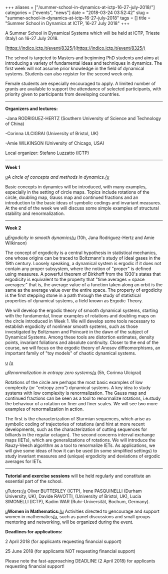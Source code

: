 +++
aliases = ["/summer-school-in-dynamics-at-ictp-16-27-july-2018/"]
categories = ["events", "news"]
date = "2018-03-24 03:52:42"
slug = "summer-school-in-dynamics-at-ictp-16-27-july-2018"
tags = []
title = "Summer School in Dynamics at ICTP, 16-27 July 2018"
+++



A Summer School in Dynamical Systems which will be held at ICTP, Trieste
(Italy) on 16-27 July 2018.

[https://indico.ictp.it/event/8325/](https://indico.ictp.it/event/8325/)

The school is targeted to Masters and beginning PhD students and aims at
introducing a variety of fundamental ideas and techniques in dynamics.
The first week will not assume prior knowledge in the field of dynamical
systems. Students can also register for the second week only.

Female students are especially encouraged to apply. A limited number of
grants are available to support the attendance of selected participants,
with priority given to participants from developing countries.

------------------------------------------------------------------------------------------------------------

**Organizers and lectures:**

-Jana RODRIGUEZ-HERTZ (Southern University of Science and Technology of
China)

-Corinna ULCIGRAI (University of Bristol, UK)

-Amie WILKINSON (University of Chicago, USA)

Local organizer: Stefano Luzzatto (ICTP)

------------------------------------------------------------------------------------------------------------

**Week 1**

*[u](u)A circle of concepts and methods in dynamics.[/u](/u)*

Basic concepts in dynamics will be introduced, with many examples,
especially in the setting of circle maps. Topics include rotations of
the circle, doubling map, Gauss map and continued fractions and an
introduction to the basic ideas of symbolic codings and invariant
measures. At the end of the week we will discuss some simple examples of
structural stability and renormalization.

------------------------------------------------------------------------------------------------------------

**Week 2**

[u](u)*Ergodicity in smooth dynamics*[/u](/u) (10h, Jana Rodriguez-Hertz and
Amie Wilkinson)

The concept of ergodicity is a central hypothesis in statistical
mechanics, one whose origins can be traced to Boltzmann's study of ideal
gases in the 19th century. Loosely speaking, a dynamical system is
ergodic if it does not contain any proper subsystem, where the notion of
"proper" is defined using measures. A powerful theorem of Birkhoff from
the 1930's states that ergodicity is equivalent to the property that
"time averages = space averages:" that is, the average value of a
function taken along an orbit is the same as the average value over the
entire space. The property of ergodicity is the first stepping stone in
a path through the study of statistical properties of dynamical systems,
a field known as Ergodic Theory.

We will develop the ergodic theory of smooth dynamical systems, starting
with the fundamental, linear examples of rotations and doubling maps on
the circle introduced in Week 1. We will develop some tools necessary to
establish ergodicity of nonlinear smooth systems, such as those
investigated by Boltzmann and Poincaré in the dawn of the subject of
Dynamical Systems. Among these tools are distortion estimates, density
points, invariant foliations and absolute continuity. Closer to the end
of the course, we will focus on the ergodic theory of Anosov
diffeomorphisms, an important family of "toy models" of chaotic
dynamical systems.

[u](u) [/u](/u)

*[u](u)Renormalization in entropy zero systems[/u](/u)* (5h, Corinna Ulcigrai)

Rotations of the circle are perhaps the most basic examples of low
complexity (or "entropy zero") dynamical systems. A key idea to study
systems with low complexity is renormalization. The Gauss map and
continued fractions can be seen as a tool to renormalize rotations,
i.e.study the behaviour of a rotation on finer and finer scales. We will
see two more examples of renormalization in action.

The first is the characterization of Sturmian sequences, which arise as
symbolic coding of trajectories of rotations (and hint at more recent
developments, such as the characterization of cutting sequences for
billiards in the regular octagon). The second concerns interval exchange
maps (IETs), which are generalizations of rotations. We will introduce
the Rauzy-Veech algorithm as a tool to renormalize IETs. As
applications, we will give some ideas of how it can be used (in some
simplified settings) to study invariant measures and (unique) ergodicity
and deviations of ergodic averages for IETs.

------------------------------------------------------------------------------------------------------------

**Tutorial and exercise sessions** will be held regularly and constitute
an essential part of the school.

[u](u)Tutors:[/u](/u) Oliver BUTTERLEY (ICTP), Irene PASQUINELLI (Durham
University, UK), Davide RAVOTTI, (University of Bristol, UK), Lucia
SIMONELLI (ICTP), Kadim WAR (Ruhr-Universität, Bochum, Germany).

[u](u)**Women in Mathematics:**[/u](/u) Activities directed to [u](u)encourage and
support women in mathematics[/u](/u), such as panel discussions and small
groups mentoring and networking, will be organized during the event.

**Deadlines for applications:**

2 April 2018 (for applicants requesting
financial support)

25 June 2018 (for applicants NOT requesting
financial support)

Please note the fast-approaching DEADLINE (2 April
2018) for applicants requesting financial support!


